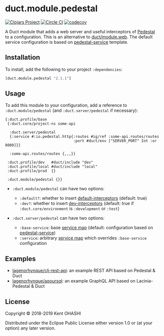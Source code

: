 # duct.module.pedestal

[![Clojars Project](https://img.shields.io/clojars/v/duct.module.pedestal.svg)](https://clojars.org/duct.module.pedestal)
[![Circle CI](https://circleci.com/gh/lagenorhynque/duct.module.pedestal.svg?style=shield)](https://circleci.com/gh/lagenorhynque/duct.module.pedestal)
[![codecov](https://codecov.io/gh/lagenorhynque/duct.module.pedestal/branch/master/graph/badge.svg)](https://codecov.io/gh/lagenorhynque/duct.module.pedestal)

A Duct module that adds a web server and useful interceptors of [Pedestal](https://github.com/pedestal/pedestal) to a configuration. This is an alternative to [duct/module.web](https://github.com/duct-framework/module.web). The default service configuration is based on [pedestal-service](https://github.com/pedestal/pedestal/tree/master/service-template) template.

## Installation

To install, add the following to your project `:dependencies`:

```clj
[duct.module.pedestal "2.1.1"]
```

## Usage

To add this module to your configuration, add a reference to `:duct.module/pedestal` (and `:duct.server/pedestal` if necessary):

```edn
{:duct.profile/base
 {:duct.core/project-ns some-api

  :duct.server/pedestal
  {:service #:io.pedestal.http{:routes #ig/ref :some-api.routes/routes
                               :port #duct/env ["SERVER_PORT" Int :or 8080]}}

  :some-api.routes/routes {,,,}}

 :duct.profile/dev   #duct/include "dev"
 :duct.profile/local #duct/include "local"
 :duct.profile/prod  {}

 :duct.module/pedestal {}}
```

- `:duct.module/pedestal` can have two options:

    - `:default?`: whether to insert [default-interceptors](http://pedestal.io/api/pedestal.service/io.pedestal.http.html#var-default-interceptors) (default: true)
    - `:dev?`: whether to insert [dev-interceptors](http://pedestal.io/api/pedestal.service/io.pedestal.http.html#var-dev-interceptors) (default: true if `:duct.core/environment` is `:development` or `:test`)

- `:duct.server/pedestal` can have two options:

    - `:base-service`: base [service map](http://pedestal.io/reference/service-map) (default: configuration based on [pedestal-service](https://github.com/pedestal/pedestal/tree/master/service-template))
    - `:service`: arbitrary [service map](http://pedestal.io/reference/service-map) which overrides `:base-service` configuration

## Examples

- [lagenorhynque/clj-rest-api](https://github.com/lagenorhynque/clj-rest-api): an example REST API based on Pedestal & Duct
- [lagenorhynque/aqoursql](https://github.com/lagenorhynque/aqoursql): an example GraphQL API based on Lacinia-Pedestal & Duct

## License

Copyright © 2018-2019 Kent OHASHI

Distributed under the Eclipse Public License either version 1.0 or (at
your option) any later version.
